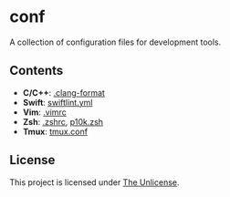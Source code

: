# conf  

A collection of configuration files for development tools.  

## Contents  
- **C/C++**: [.clang-format](https://raw.githubusercontent.com/Ipomoea/conf/main/.clang-format)  
- **Swift**: [swiftlint.yml](https://raw.githubusercontent.com/Ipomoea/conf/main/swiftlint.yml)  
- **Vim**: [.vimrc](https://raw.githubusercontent.com/Ipomoea/conf/main/.vimrc)  
- **Zsh**: [.zshrc](https://raw.githubusercontent.com/Ipomoea/conf/main/.zshrc), [p10k.zsh](https://raw.githubusercontent.com/Ipomoea/conf/main/p10k.zsh)  
- **Tmux**: [tmux.conf](https://raw.githubusercontent.com/Ipomoea/conf/main/tmux.conf)  

## License  
This project is licensed under [The Unlicense](LICENSE).  
